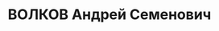 ---
title: ВОЛКОВ Андрей Семенович
description: 'Род. в 1898, мордвин, член ВКП(б) с 1918, обр.низшее, бывший нач.политотдела
  Просянской МТС Днепр.обл, секретарь Васильковского РК КПБУ Днепр.обл /1936/. Награды:
  орден Ленина (07.05.1934)'
---